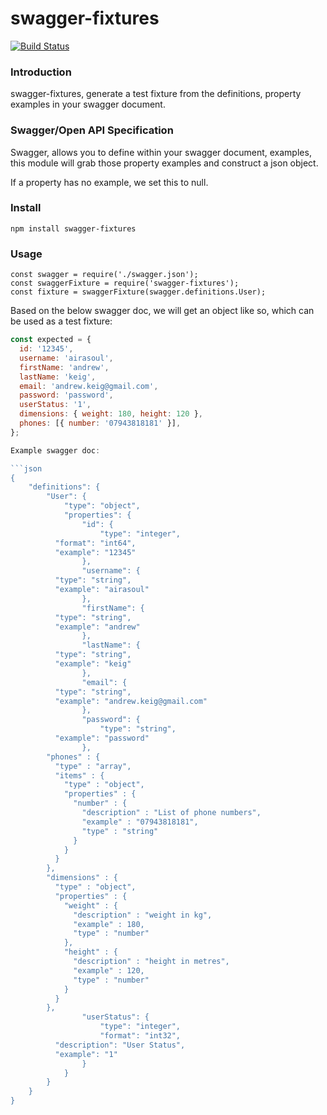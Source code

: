 # swagger-fixtures


[![Build Status](https://travis-ci.org/AndrewKeig/swagger-fixtures.svg?branch=master)](https://travis-ci.org/AndrewKeig/swagger-fixtures)


### Introduction
swagger-fixtures, generate a test fixture from the definitions, property examples in your swagger document.

### Swagger/Open API Specification

Swagger, allows you to define within your swagger document, examples, this module will grab those property examples and construct a json object.

If a property has no example, we set this to null.

### Install

`npm install swagger-fixtures`

### Usage

```
const swagger = require('./swagger.json');
const swaggerFixture = require('swagger-fixtures');
const fixture = swaggerFixture(swagger.definitions.User);
```

Based on the below swagger doc, we will  get an object like so, which can be used as a test fixture:

```js
const expected = {
  id: '12345',
  username: 'airasoul',
  firstName: 'andrew',
  lastName: 'keig',
  email: 'andrew.keig@gmail.com',
  password: 'password',
  userStatus: '1',
  dimensions: { weight: 180, height: 120 },
  phones: [{ number: '07943818181' }],
};

Example swagger doc:

```json
{
	"definitions": {
		"User": {
			"type": "object",
			"properties": {
				"id": {
					"type": "integer",
          "format": "int64",
          "example": "12345"
				},
				"username": {
          "type": "string",
          "example": "airasoul"
				},
				"firstName": {
          "type": "string",
          "example": "andrew"
				},
				"lastName": {
          "type": "string",
          "example": "keig"
				},
				"email": {
          "type": "string",
          "example": "andrew.keig@gmail.com"
				},
				"password": {
					"type": "string",
          "example": "password"
				},
        "phones" : {
          "type" : "array",
          "items" : {
            "type" : "object",
            "properties" : {
              "number" : {
                "description" : "List of phone numbers",
                "example" : "07943818181",
                "type" : "string"
              }
            }
          }
        },
        "dimensions" : {
          "type" : "object",
          "properties" : {
            "weight" : {
              "description" : "weight in kg",
              "example" : 180,
              "type" : "number"
            },
            "height" : {
              "description" : "height in metres",
              "example" : 120,
              "type" : "number"
            }
          }
        },
				"userStatus": {
					"type": "integer",
					"format": "int32",
          "description": "User Status",
          "example": "1"
				}
			}
		}
	}
}
```

